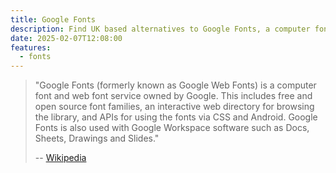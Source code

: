 ```yaml
---
title: Google Fonts
description: Find UK based alternatives to Google Fonts, a computer font and web font service owned by Google.
date: 2025-02-07T12:08:00
features:
  - fonts
---
```

> "Google Fonts (formerly known as Google Web Fonts) is a computer font and web font service owned by Google. This includes free and open source font families, an interactive web directory for browsing the library, and APIs for using the fonts via CSS and Android. Google Fonts is also used with Google Workspace software such as Docs, Sheets, Drawings and Slides."
>
> -- [Wikipedia](https://en.wikipedia.org/wiki/Google_Fonts)